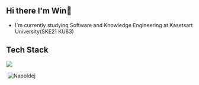 ## Hi there I'm Win👋
- I'm currently studying Software and Knowledge Engineering at Kasetsart University(SKE21 KU83)

## Tech Stack
<img src="https://img.shields.io/badge/-Python-646464?style=flat&logo=python&logoColor=FFFFFF">



<p>&nbsp;<img align="center" src="https://github-readme-stats.vercel.app/api?username=Napoldej&show_icons=true&locale=en" alt="Napoldej" /></p>
